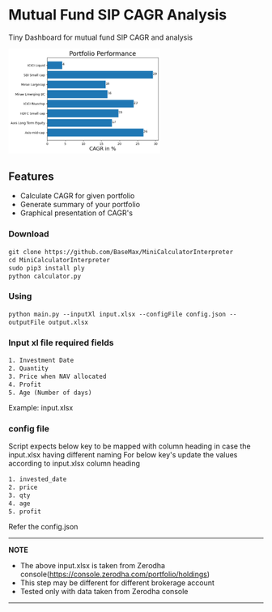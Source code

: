 # Mutual Fund SIP CAGR Analysis

Tiny Dashboard for mutual fund SIP CAGR and analysis

<img alt="Mutual Fund portfolio" src="https://github.com/Tenkodamane/mf-cagr-calculator/blob/main/out/MF_Performance.png" width="300">

## Features

- Calculate CAGR for given portfolio
- Generate summary of your portfolio
- Graphical presentation of CAGR's


### Download

```
git clone https://github.com/BaseMax/MiniCalculatorInterpreter
cd MiniCalculatorInterpreter
sudo pip3 install ply
python calculator.py
```


### Using

```
python main.py --inputXl input.xlsx --configFile config.json --outputFile output.xlsx
```

### Input xl file required fields 

```
1. Investment Date
2. Quantity
3. Price when NAV allocated
4. Profit
5. Age (Number of days)
```
Example: input.xlsx

### config file
Script expects below key to be mapped with column heading in case the input.xlsx having different naming
For below key's update the values according to input.xlsx column heading
```
1. invested_date
2. price
3. qty
4. age
5. profit
```
Refer the config.json

---
**NOTE**

- The above input.xlsx is taken from Zerodha console(https://console.zerodha.com/portfolio/holdings)
- This step may be different for different brokerage account
- Tested only with data taken from Zerodha console
---
